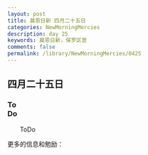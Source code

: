 ```yaml
---
layout: post
title: 晨恩日新 四月二十五日
categories: NewMorningMercies
description: day 25
keywords: 晨恩日新，保罗区普
comments: false
permalink: /library/NewMorningMercies/0425
---
```


## 四月二十五日

### To <br> Do


&emsp;&emsp;ToDo

更多的信息和勉励：[]()